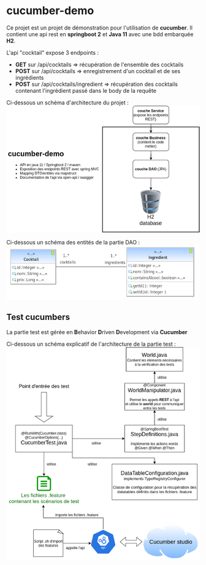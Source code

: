 
 # cucumber-demo
 
 Ce projet est un projet de démonstration pour l'utilisation de **cucumber**.
 Il contient une api rest en **springboot 2** et **Java 11** avec une bdd embarquée **H2**.
 
 L'api "cocktail" expose 3 endpoints :
 - **GET** sur /api/cocktails => récupération de l'ensemble des cocktails
 - **POST** sur /api/cocktails => enregistrement d'un cocktail et de ses ingrédients
 - **POST** sur /api/cocktails/ingredient => récupération des cocktails contenant l'ingrédient passé dans le body de la requête
 
 Ci-dessous un schéma d'architecture du projet :
 ![Test Image 1](https://github.com/antoinetimonnier/cucumber-demo/blob/master/src/main/resources/images/architecture_api.png)
 
 Ci-dessous un schéma des entités de la partie DAO :
 ![Test Image 2](https://github.com/antoinetimonnier/cucumber-demo/blob/master/src/main/resources/images/uml_cocktails.png)
 
 ## Test cucumbers
 
 La partie test est gérée en **B**ehavior **D**riven **D**evelopment via **Cucumber**
 
 Ci-dessous un schéma explicatif de l'architecture de la partie test :
 ![Test Image 2](https://github.com/antoinetimonnier/cucumber-demo/blob/master/src/main/resources/images/cucumber_testing.png)
